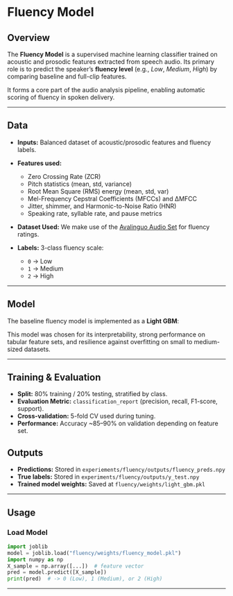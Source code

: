 # Fluency Model

## Overview
The **Fluency Model** is a supervised machine learning classifier trained on acoustic and prosodic features extracted from speech audio. Its primary role is to predict the speaker’s **fluency level** (e.g., *Low*, *Medium*, *High*) by comparing baseline and full-clip features.

It forms a core part of the audio analysis pipeline, enabling automatic scoring of fluency in spoken delivery.

---

## Data
- **Inputs:** Balanced dataset of acoustic/prosodic features and fluency labels.
- **Features used:**
  - Zero Crossing Rate (ZCR)  
  - Pitch statistics (mean, std, variance)  
  - Root Mean Square (RMS) energy (mean, std, var)  
  - Mel-Frequency Cepstral Coefficients (MFCCs) and ΔMFCC  
  - Jitter, shimmer, and Harmonic-to-Noise Ratio (HNR)  
  - Speaking rate, syllable rate, and pause metrics  
- **Dataset Used:** We make use of the [Avalinguo Audio Set](https://github.com/agrija9/Avalinguo-Audio-Set) for fluency ratings.

- **Labels:** 3-class fluency scale:
  - `0` → Low  
  - `1` → Medium  
  - `2` → High  

---

## Model
The baseline fluency model is implemented as a **Light GBM**:
  

This model was chosen for its interpretability, strong performance on tabular feature sets, and resilience against overfitting on small to medium-sized datasets.

---

## Training & Evaluation
- **Split:** 80% training / 20% testing, stratified by class.  
- **Evaluation Metric:** `classification_report` (precision, recall, F1-score, support).  
- **Cross-validation:** 5-fold CV used during tuning.  
- **Performance:** Accuracy ~85–90% on validation depending on feature set.  

## Outputs

- **Predictions:** Stored in `experiements/fluency/outputs/fluency_preds.npy`  
- **True labels:** Stored in `experiments/fluency/outputs/y_test.npy`  
- **Trained model weights:** Saved at `fluency/weights/light_gbm.pkl`  

---

## Usage

### Load Model
```python
import joblib
model = joblib.load("fluency/weights/fluency_model.pkl")
import numpy as np
X_sample = np.array([...])  # feature vector
pred = model.predict([X_sample])
print(pred)  # -> 0 (Low), 1 (Medium), or 2 (High)
```

---